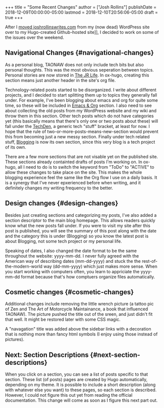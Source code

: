 +++
title = "Some Recent Changes"
author = ["Josh Rollins"]
publishDate = 2018-12-09T00:00:00-05:00
lastmod = 2018-12-10T20:56:06-05:00
draft = true
+++

After I [moved joshrollinswrites.com](https://joshrollinswrites.com/blogging/switching%5F2%5Fhugo%5Fft/) from my (now dead) WordPress site over to my Hugo-created Github-hosted site]], I decided to work on some of the issues over the weekend.


## Navigational Changes {#navigational-changes}

As a personal blog, TAONAW does not only include tech bits but also personal thoughts. This was the most obvious seperation between topics. Personal stories are now stored in [The JR Life](https://joshrollinswrites.com/jrl/). In ox-hugo, creating this section means just another header in the site's org file.

Technology-related posts started to be disorganized. I write about different projects, and I decided to start splitting them up to topics they generally fall under. For example, I've been blogging about emacs and org for quite some time, so these will be included in [Emacs & Org](http://localhost:1313/TAONAW/emacsorg/) section. I also need to see about collecting the old posts from my WordPress website and my wiki and throw them in this section. Other tech posts which do not have categories yet (this basically means that there's only one or two posts about these) will fall under the [TechDen](http://localhost:1313/TAONAW/techden/), a generic tech "stuff" bracket, at least for now. I hope that the rule of two-or-more-posts-means-new-section would prevent this from becoming just a new messy section. Finally under tech related stuff, [Blogging](http://localhost:1313/TAONAW/blogging/) is now its own section, since this very blog is a tech project of its own.

There are a few more sections that are not visable yet on the published site. These sections already containted drafts of posts I'm working on. In ox-hugo, all I need to do is to switch the keyword from "ToDo" to "ACTIVE" to allow these changes to take place on the site. This makes the whole blogging experience feel the same like the Org flow I use on a daily basis. It is a synergy that I've never epxerienced before when writing, and it definitely changes my writing frequency to the better.


## Design changes {#design-changes}

Besides just creating sections and categorizing my posts, I've also added a section descriptor to the main blog homepage. This allows readers quickly know what the new posts fall under. If you were to visit  my site after this post is published, you will see the summary of this post along with the date and the category this is under (Blogging) so you know the latest post is about Blogging, not some tech project or my personal life.

Speaking of dates, I also changed the date format to be the same throughout the website: yyyy-mm-dd. I never fully agreed with the American way of describing dates (mm-dd-yyyy) and stuck the the rest-of-the-modern-world way (dd-mm-yyyy) which just makes more sense. When you start working with computers often, you learn to appriciate the yyyy-mm-dd format because that's how comptuers organize files automatically.


## Cosmetic changes {#cosmetic-changes}

Additional changes include removing the little wrench picture (a tattoo pic of Zen and The Art of Motorcycle Maintainance, a book that influenced TAONAW). The picture pushed the title out of the sreen, and just didn't fit that well. It might be restored later with some CSS magic.

A "navagation" title was added above the sidebar links with a decoration that is nothing more than fancy html symbols (I enjoy using those instead of pictures).


## Next: Section Descriptions {#next-section-descriptions}

When you click on a section, you can see a list of posts specific to that section. These list (of posts) pages are created by Hugo automatically, depending on my theme. It is possible to include a short description (along with whatever else you want) to these pages, so each section is described. However, I could not figure this out yet from reading the official documentation. This change will come as soon as I figure this next part out.